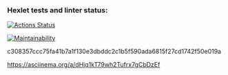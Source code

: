 ### Hexlet tests and linter status:
[![Actions Status](https://github.com/DyakonovVitaliy/python-project-50/workflows/hexlet-check/badge.svg)](https://github.com/DyakonovVitaliy/python-project-50/actions)

[![Maintainability](https://api.codeclimate.com/v1/badges/91e160c526df83147845/maintainability)](https://codeclimate.com/github/DyakonovVitaliy/python-project-50/maintainability)

c308357ccc75fa41b7a1f130e3dbddc2c1b5f590ada6815f27cd1742f50e019a

https://asciinema.org/a/dHjq1kT79wh2Tufrx7gCbDzEf
